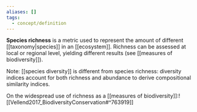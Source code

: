 ```yaml
---
aliases: []
tags:
  - concept/definition
---
```

**Species richness** is a metric used to represent the amount of different [[taxonomy|species]] in an [[ecosystem]]. Richness can be assessed at local or regional level, yielding different results (see [[measures of biodiversity]]).

Note: [[species diversity]] is different from species richness: diversity indices account for both richness and abundance to derive compositional similarity indices.

On the widespread use of richness as a [[measures of biodiversity]]:![[Vellend2017_BiodiversityConservation#^763919]]
